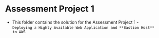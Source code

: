 # Assessment Project 1
- This folder contains the solution for the Assessment Project 1 - `Deploying a Highly Available Web Application and **Bastion Host** in AWS`
